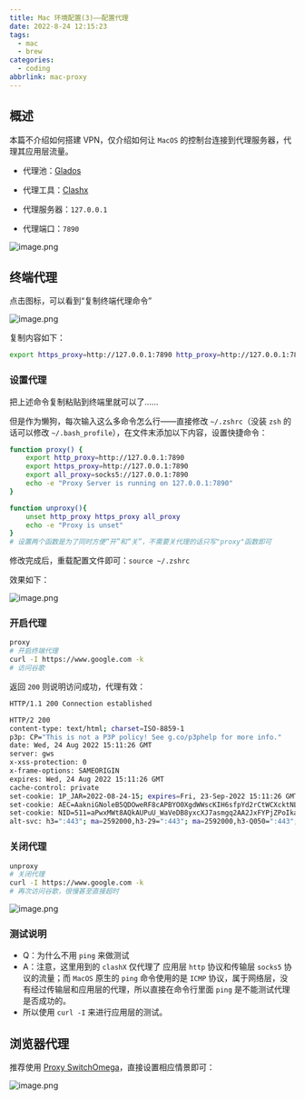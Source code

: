 ```yaml
---
title: Mac 环境配置(3)——配置代理
date: 2022-8-24 12:15:23
tags:
  - mac
  - brew
categories:
  - coding
abbrlink: mac-proxy
---
```




## 概述

本篇不介绍如何搭建 VPN，仅介绍如何让 `MacOS` 的控制台连接到代理服务器，代理其应用层流量。

* 代理池：[Glados](https://glados.rocks/console)

* 代理工具：[Clashx](https://github.com/yichengchen/clashX)

* 代理服务器：`127.0.0.1`
* 代理端口：`7890`

<img src="https://s3.xiabee.cn/pic/weibo-backup/0084b03xgy1h5i8yys9jrj31f40w8471.jpg" alt="image.png" style="zoom:100%;" />



## 终端代理

点击图标，可以看到“复制终端代理命令”

![image.png](https://s3.xiabee.cn/pic/weibo-backup/0084b03xgy1h5i94dcjdpj30i60twwo6.jpg)



复制内容如下：

```bash
export https_proxy=http://127.0.0.1:7890 http_proxy=http://127.0.0.1:7890 all_proxy=socks5://127.0.0.1:7890
```



### 设置代理

把上述命令复制粘贴到终端里就可以了......

但是作为懒狗，每次输入这么多命令怎么行——直接修改 `~/.zshrc`（没装 `zsh` 的话可以修改 `~/.bash_profile`），在文件末添加以下内容，设置快捷命令：

```bash
function proxy() {
    export http_proxy=http://127.0.0.1:7890
    export https_proxy=http://127.0.0.1:7890
    export all_proxy=socks5://127.0.0.1:7890
    echo -e "Proxy Server is running on 127.0.0.1:7890"
}

function unproxy(){
    unset http_proxy https_proxy all_proxy
    echo -e "Proxy is unset"
}
# 设置两个函数是为了同时方便“开”和“关”，不需要关代理的话只写"proxy"函数即可
```

修改完成后，重载配置文件即可：`source ~/.zshrc`

效果如下：

![image.png](https://s3.xiabee.cn/pic/weibo-backup/0084b03xgy1h5i9azt6r7j30km08ydk6.jpg)



### 开启代理

```bash
proxy
# 开启终端代理
curl -I https://www.google.com -k
# 访问谷歌
```

返回 `200` 则说明访问成功，代理有效：

```bash
HTTP/1.1 200 Connection established

HTTP/2 200
content-type: text/html; charset=ISO-8859-1
p3p: CP="This is not a P3P policy! See g.co/p3phelp for more info."
date: Wed, 24 Aug 2022 15:11:26 GMT
server: gws
x-xss-protection: 0
x-frame-options: SAMEORIGIN
expires: Wed, 24 Aug 2022 15:11:26 GMT
cache-control: private
set-cookie: 1P_JAR=2022-08-24-15; expires=Fri, 23-Sep-2022 15:11:26 GMT; path=/; domain=.google.com; Secure
set-cookie: AEC=AakniGNoleB5QDOweRF8cAPBYO0XgdWWscKIH6sfpYd2rCtWCXcktNLnNBo; expires=Mon, 20-Feb-2023 15:11:26 GMT; path=/; domain=.google.com; Secure; HttpOnly; SameSite=lax
set-cookie: NID=511=aPwxMWt8AQkAUPuU_WaVeDB8yxcXJ7asmgq2AA2JxFYPjZPoIkafjkR-FtpwH7VS-FJvJIApeW3wbKPEMTWn2vZXRJlAj3uPJF4KI_DpollKV66qceyhpm3gxQUgc7zjlc48H7m9FPZA_9rwd8HE67C9WQfr1VyF81iIINtW-S4; expires=Thu, 23-Feb-2023 15:11:26 GMT; path=/; domain=.google.com; HttpOnly
alt-svc: h3=":443"; ma=2592000,h3-29=":443"; ma=2592000,h3-Q050=":443"; ma=2592000,h3-Q046=":443"; ma=2592000,h3-Q043=":443"; ma=2592000,quic=":443"; ma=2592000; v="46,43"
```



### 关闭代理

```bash
unproxy
# 关闭代理
curl -I https://www.google.com -k
# 再次访问谷歌，很慢甚至直接超时
```

![image.png](https://s3.xiabee.cn/pic/weibo-backup/0084b03xgy1h5i9hs5p62j310m07sjz8.jpg)



### 测试说明

* Q：为什么不用 `ping` 来做测试
* A：注意，这里用到的 `clashX` 仅代理了 应用层 `http` 协议和传输层 `socks5` 协议的流量；而 `MacOS` 原生的 `ping` 命令使用的是 `ICMP` 协议，属于网络层，没有经过传输层和应用层的代理，所以直接在命令行里面 `ping` 是不能测试代理是否成功的。
* 所以使用 `curl -I` 来进行应用层的测试。



## 浏览器代理

推荐使用 [Proxy SwitchOmega](https://chrome.google.com/webstore/detail/proxy-switchyomega/padekgcemlokbadohgkifijomclgjgif)，直接设置相应情景即可：

![image.png](https://s3.xiabee.cn/pic/weibo-backup/0084b03xgy1h5i92owlffj31to0ww7e2.jpg)